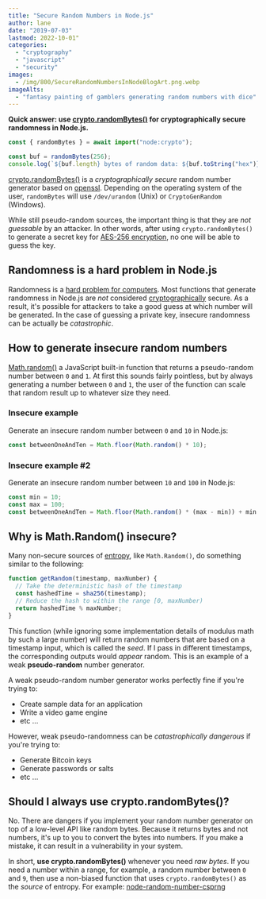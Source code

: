 ```yaml
---
title: "Secure Random Numbers in Node.js"
author: lane
date: "2019-07-03"
lastmod: 2022-10-01"
categories:
  - "cryptography"
  - "javascript"
  - "security"
images:
  - /img/800/SecureRandomNumbersInNodeBlogArt.png.webp
imageAlts:
  - "fantasy painting of gamblers generating random numbers with dice"
---
```


**Quick answer: use [crypto.randomBytes()](https://nodejs.org/api/crypto.html#crypto_crypto_randombytes_size_callback) for cryptographically secure randomness in Node.js.**

```js
const { randomBytes } = await import("node:crypto");

const buf = randomBytes(256);
console.log(`${buf.length} bytes of random data: ${buf.toString("hex")}`);
```

[crypto.randomBytes()](https://nodejs.org/api/crypto.html#crypto_crypto_randombytes_size_callback) is a _cryptographically secure_ random number generator based on [openssl](https://wiki.openssl.org/index.php/Random_Numbers#Initialization). Depending on the operating system of the user, `randomBytes` will use `/dev/urandom` (Unix) or `CryptoGenRandom` (Windows).

While still pseudo-random sources, the important thing is that they are _not guessable_ by an attacker. In other words, after using `crypto.randomBytes()` to generate a secret key for [AES-256 encryption](/cryptography/aes-256-cipher/), no one will be able to guess the key.

## Randomness is a hard problem in Node.js

Randomness is a [hard problem for computers](/cryptography/what-is-entropy-in-cryptography/#computers-are-deterministic). Most functions that generate randomness in Node.js are _not_ considered [cryptographically](/cryptography/what-is-cryptography/) secure. As a result, it's possible for attackers to take a good guess at which number will be generated. In the case of guessing a private key, insecure randomness can be actually be _catastrophic_.

## How to generate insecure random numbers

[Math.random()](https://developer.mozilla.org/en-US/docs/Web/JavaScript/Reference/Global_Objects/Math/random) a JavaScript built-in function that returns a pseudo-random number between `0` and `1`. At first this sounds fairly pointless, but by always generating a number between `0` and `1`, the user of the function can scale that random result up to whatever size they need.

### Insecure example

Generate an insecure random number between `0` and `10` in Node.js:

```js
const betweenOneAndTen = Math.floor(Math.random() * 10);
```

### Insecure example #2

Generate an insecure random number between `10` and `100` in Node.js:

```js
const min = 10;
const max = 100;
const betweenOneAndTen = Math.floor(Math.random() * (max - min)) + min + 1;
```

## Why is Math.Random() insecure?

Many non-secure sources of [entropy](/cryptography/what-is-entropy-in-cryptography/), like `Math.Random()`, do something similar to the following:

```js
function getRandom(timestamp, maxNumber) {
  // Take the deterministic hash of the timestamp
  const hashedTime = sha256(timestamp);
  // Reduce the hash to within the range [0, maxNumber)
  return hashedTime % maxNumber;
}
```

This function (while ignoring some implementation details of modulus math by such a large number) will return random numbers that are based on a timestamp input, which is called the _seed_. If I pass in different timestamps, the corresponding outputs would _appear_ random. This is an example of a weak **pseudo-random** number generator.

A weak pseudo-random number generator works perfectly fine if you're trying to:

- Create sample data for an application
- Write a video game engine
- etc ...

However, weak pseudo-randomness can be _catastrophically dangerous_ if you're trying to:

- Generate Bitcoin keys
- Generate passwords or salts
- etc ...

## Should I always use crypto.randomBytes()?

No. There are dangers if you implement your random number generator on top of a low-level API like random bytes. Because it returns bytes and not numbers, it's up to you to convert the bytes into numbers. If you make a mistake, it can result in a vulnerability in your system.

In short, **use crypto.randomBytes()** whenever you need _raw bytes_. If you need a number within a range, for example, a random number between `0` and `9`, then use a non-biased function that uses `crypto.randomBytes()` as the _source_ of entropy. For example: [node-random-number-csprng](https://github.com/joepie91/node-random-number-csprng)
